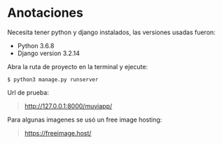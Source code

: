 # Anotaciones
Necesita tener python y django instalados, las versiones usadas fueron:  
- Python 3.6.8
- Django version 3.2.14

Abra la ruta de proyecto en la terminal y ejecute:
```shell
$ python3 manage.py runserver
```
Url de prueba:
> http://127.0.0.1:8000/muviapp/ 

Para algunas imagenes se usó un free image hosting:
> https://freeimage.host/